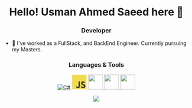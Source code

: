 <h1 align="center">Hello! Usman Ahmed Saeed here 👋</h1>
<h3 align="center">Developer</h3>

- 🔭 I've worked as a FullStack, and BackEnd Engineer. Currently pursuing my Masters.

<h3 align="center">Languages & Tools</h3>

<p align="center">  
  <a href="https://learn.microsoft.com/en-us/dotnet/csharp/" target="_blank"> 
    <img src="https://upload.wikimedia.org/wikipedia/commons/thumb/b/bd/Logo_C_sharp.svg/256px-Logo_C_sharp.svg.png?20221121173824" alt="C#" width="40" height="40"/> 
  </a> 
  <a href="https://developer.mozilla.org/en-US/docs/Web/JavaScript" target="_blank"> 
    <img src="https://raw.githubusercontent.com/devicons/devicon/master/icons/javascript/javascript-original.svg" alt="javascript" width="40" height="40"/> 
  </a> 
  <a href="https://www.java.com/en/" target="_blank"> 
    <img src="https://cdn.jsdelivr.net/gh/devicons/devicon/icons/java/java-original.svg" width="40" height="40"/> 
  </a>
  <a href="https://www.python.org/" target="_blank"> 
    <img src="https://s3.dualstack.us-east-2.amazonaws.com/pythondotorg-assets/media/files/python-logo-only.svg" width="40" height="40"/> 
  </a>
  <a href="https://www.gnu.org/software/bash/" target="_blank"> 
    <img src="https://upload.wikimedia.org/wikipedia/commons/thumb/2/20/Bash_Logo_black_and_white_icon_only.svg/672px-Bash_Logo_black_and_white_icon_only.svg.png" width="40" height="40"/> 
  </a> 
</p>

<p align= "center">
  <img height= "150" src="https://github-readme-stats.vercel.app/api/top-langs/?username=umaan1982&theme=react&layout=compact" />
</p>

<!--
**umaan1982/umaan1982** is a ✨ _special_ ✨ repository because its `README.md` (this file) appears on your GitHub profile.

Here are some ideas to get you started:

- 🔭 I’m currently working on ...
- 🌱 I’m currently learning ...
- 👯 I’m looking to collaborate on ...
- 🤔 I’m looking for help with ...
- 💬 Ask me about ...
- 📫 How to reach me: ...
- 😄 Pronouns: ...
- ⚡ Fun fact: ...
-->
